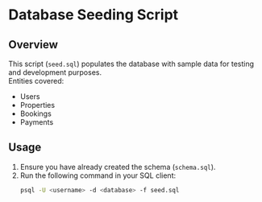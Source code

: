 # Database Seeding Script

## Overview
This script (`seed.sql`) populates the database with sample data for testing and development purposes.  
Entities covered:
- Users
- Properties
- Bookings
- Payments

## Usage
1. Ensure you have already created the schema (`schema.sql`).
2. Run the following command in your SQL client:
   ```bash
   psql -U <username> -d <database> -f seed.sql

